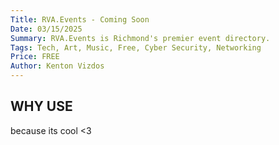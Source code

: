```yaml
---
Title: RVA.Events - Coming Soon
Date: 03/15/2025
Summary: RVA.Events is Richmond's premier event directory.
Tags: Tech, Art, Music, Free, Cyber Security, Networking
Price: FREE
Author: Kenton Vizdos
---
```


## WHY USE

because its cool <3
